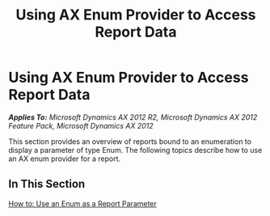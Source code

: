 ﻿---
title: Using AX Enum Provider to Access Report Data
TOCTitle: Using AX Enum Provider to Access Report Data
ms:assetid: 27d5d776-0357-4fd2-ae99-f593e79e3942
ms:mtpsurl: https://technet.microsoft.com/en-us/library/Hh457011(v=AX.60)
ms:contentKeyID: 37008247
ms.date: 11/07/2012
mtps_version: v=AX.60
---

# Using AX Enum Provider to Access Report Data 


_**Applies To:** Microsoft Dynamics AX 2012 R2, Microsoft Dynamics AX 2012 Feature Pack, Microsoft Dynamics AX 2012_

This section provides an overview of reports bound to an enumeration to display a parameter of type Enum. The following topics describe how to use an AX enum provider for a report.

## In This Section

[How to: Use an Enum as a Report Parameter](how-to-use-an-enum-as-a-report-parameter.md)

